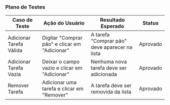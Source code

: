 ### Plano de Testes

| Caso de Teste         | Ação do Usuário                               | Resultado Esperado                            | Status     |
|-----------------------|-----------------------------------------------|-----------------------------------------------|------------|
| Adicionar Tarefa Válida | Digitar "Comprar pão" e clicar em "Adicionar" | A tarefa "Comprar pão" deve aparecer na lista | Aprovado   |
| Adicionar Tarefa Vazia  | Deixar o campo vazio e clicar em "Adicionar" | Nenhuma nova tarefa deve ser adicionada       | Aprovado   |
| Remover Tarefa        | Adicionar uma tarefa e clicar em "Remover"    | A tarefa deve ser removida da lista           | Aprovado   |